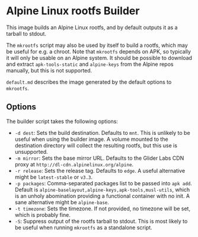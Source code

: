 # Alpine Linux rootfs Builder

This image builds an Alpine Linux rootfs, and by default outputs it as a tarball to stdout.

The `mkrootfs` script may also be used by itself to build a rootfs, which may be useful for e.g. a chroot. Note that `mkrootfs` depends on APK, so typically it will only be usable on an Alpine system. It should be possible to download and extract `apk-tools-static` and `alpine-keys` from the Alpine repos manually, but this is not supported.

`default.md` describes the image generated by the default options to `mkrootfs`.

## Options

The builder script takes the following options:

* `-d dest`: Sets the build destination. Defaults to `mnt`. This is unlikely to be useful when using the builder image. A volume mounted to the destination directory will collect the resulting rootfs, but this use is unsupported.
* `-m mirror`: Sets the base mirror URL. Defaults to the Glider Labs CDN proxy at `http://dl-cdn.alpinelinux.org/alpine`.
* `-r release`: Sets the release tag. Defaults to `edge`. A useful alternative might be `latest-stable` or `v3.3`.
* `-p packages`: Comma-separated packages list to be passed into `apk add`. Default is `alpine-baselayout,alpine-keys,apk-tools,musl-utils`, which is an unholy abomination providing a functional container with no init. A sane alternative might be `alpine-base`.
* `-t timezone`: Sets the timezone. If not provided, no timezone will be set, which is probably fine.
* `-S`: Suppress output of the rootfs tarball to stdout. This is most likely to be useful when running `mkrootfs` as a standalone script.
